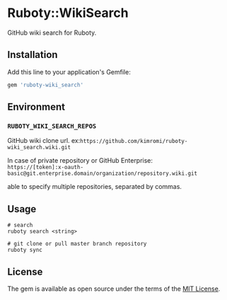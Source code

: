 # Ruboty::WikiSearch

GitHub wiki search for Ruboty.

## Installation

Add this line to your application's Gemfile:

```ruby
gem 'ruboty-wiki_search'
```

## Environment

### `RUBOTY_WIKI_SEARCH_REPOS`

GitHub wiki clone url. ex:`https://github.com/kimromi/ruboty-wiki_search.wiki.git`

In case of private repository or GitHub Enterprise:  
`https://[token]:x-oauth-basic@git.enterprise.domain/organization/repository.wiki.git`

able to specify multiple repositories, separated by commas.

## Usage

```
# search
ruboty search <string>

# git clone or pull master branch repository
ruboty sync
```

## License

The gem is available as open source under the terms of the [MIT License](http://opensource.org/licenses/MIT).

